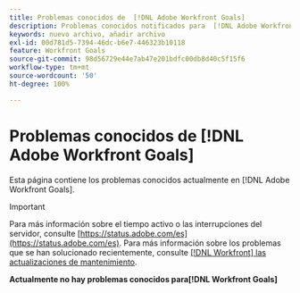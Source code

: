 ```yaml
---
title: Problemas conocidos de  [!DNL Adobe Workfront Goals]
description: Problemas conocidos notificados para  [!DNL Adobe Workfront Goals]
keywords: nuevo archivo, añadir archivo
exl-id: 00d781d5-7394-46dc-b6e7-446323b10118
feature: Workfront Goals
source-git-commit: 98d56729e44e7ab47e201bdfc00db8d40c5f15f6
workflow-type: tm+mt
source-wordcount: '50'
ht-degree: 100%

---
```


# Problemas conocidos de [!DNL Adobe Workfront Goals]

Esta página contiene los problemas conocidos actualmente en [!DNL Adobe Workfront Goals].

>[!IMPORTANT]
>
>Para más información sobre el tiempo activo o las interrupciones del servidor, consulte [https://status.adobe.com/es](https://status.adobe.com/es). Para más información sobre los problemas que se han solucionado recientemente, consulte [[!DNL Workfront] las actualizaciones de mantenimiento](../maintenance/current-updates.md).

**Actualmente no hay problemas conocidos para[!DNL Workfront Goals]**

<!--


-->
